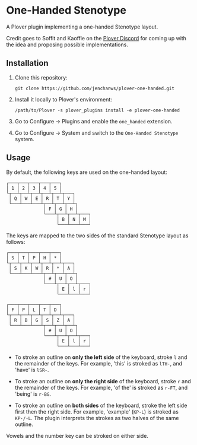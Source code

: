 # One-Handed Stenotype

A Plover plugin implementing a one-handed Stenotype layout.

Credit goes to Soffit and Kaoffie on the
[Plover Discord](https://discord.me/plover) for coming up with the idea
and proposing possible implementations.

## Installation

1. Clone this repository:

    ```
    git clone https://github.com/jenchanws/plover-one-handed.git
    ```

2. Install it locally to Plover's environment:

    ```
    /path/to/Plover -s plover_plugins install -e plover-one-handed
    ```

3. Go to Configure &rarr; Plugins and enable the `one_handed` extension.

4. Go to Configure &rarr; System and switch to the `One-Handed Stenotype` system.

## Usage

By default, the following keys are used on the one-handed layout:

```
┌───┬───┬───┬───┬───┐
│ 1 │ 2 │ 3 │ 4 │ 5 │
└┬──┴┬──┴┬──┴┬──┴┬──┴┬───┐
 │ Q │ W │ E │ R │ T │ Y │
 └───┴───┴───┴┬──┴┬──┴┬──┴┐
              │ F │ G │ H │
              └───┴┬──┴┬──┴┬───┐
                   │ B │ N │ M │
                   └───┴───┴───┘
```

The keys are mapped to the two sides of the standard Stenotype layout as follows:

```
┌───┬───┬───┬───┬───┐
│ S │ T │ P │ H │ * │
└┬──┴┬──┴┬──┴┬──┴┬──┴┬───┐
 │ S │ K │ W │ R │ * │ A │
 └───┴───┴───┴┬──┴┬──┴┬──┴┐
              │ # │ U │ O │
              └───┴┬──┴┬──┴┬───┐
                   │ E │ l │ r │
                   └───┴───┴───┘
```

```
┌───┬───┬───┬───┬───┐
│ F │ P │ L │ T │ D │
└┬──┴┬──┴┬──┴┬──┴┬──┴┬───┐
 │ R │ B │ G │ S │ Z │ A │
 └───┴───┴───┴┬──┴┬──┴┬──┴┐
              │ # │ U │ O │
              └───┴┬──┴┬──┴┬───┐
                   │ E │ l │ r │
                   └───┴───┴───┘
```

* To stroke an outline on **only the left side** of the keyboard, stroke `l`
  and the remainder of the keys. For example, 'this' is stroked as `lTH-`, and
  'have' is `lSR-`.

* To stroke an outline on **only the right side** of the keyboard, stroke `r`
  and the remainder of the keys. For example, 'of the' is stroked as `r-FT`, and
  'being' is `r-BG`.

* To stroke an outline on **both sides** of the keyboard, stroke the left side
  first then the right side. For example, 'example' (`KP-L`) is stroked as
  `KP-/-L`. The plugin interprets the strokes as two halves of the same outline.

Vowels and the number key can be stroked on either side.

